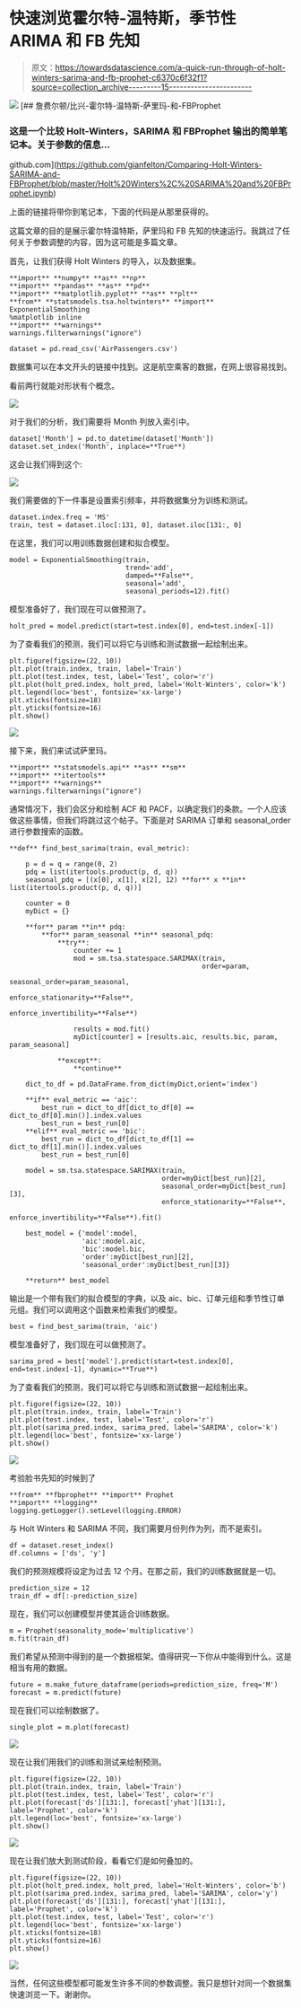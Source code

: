 # 快速浏览霍尔特-温特斯，季节性 ARIMA 和 FB 先知

> 原文：<https://towardsdatascience.com/a-quick-run-through-of-holt-winters-sarima-and-fb-prophet-c6370c6f32f1?source=collection_archive---------15----------------------->

![](img/c496075eaa70a2a6c60b6f64c202fa99.png)[](https://github.com/gianfelton/Comparing-Holt-Winters-SARIMA-and-FBProphet/blob/master/Holt%20Winters%2C%20SARIMA%20and%20FBProphet.ipynb) [## 詹费尔顿/比兴-霍尔特-温特斯-萨里玛-和-FBProphet

### 这是一个比较 Holt-Winters，SARIMA 和 FBProphet 输出的简单笔记本。关于参数的信息…

github.com](https://github.com/gianfelton/Comparing-Holt-Winters-SARIMA-and-FBProphet/blob/master/Holt%20Winters%2C%20SARIMA%20and%20FBProphet.ipynb) 

上面的链接将带你到笔记本，下面的代码是从那里获得的。

这篇文章的目的是展示霍尔特温特斯，萨里玛和 FB 先知的快速运行。我跳过了任何关于参数调整的内容，因为这可能是多篇文章。

首先，让我们获得 Holt Winters 的导入，以及数据集。

```
**import** **numpy** **as** **np**
**import** **pandas** **as** **pd**
**import** **matplotlib.pyplot** **as** **plt**
**from** **statsmodels.tsa.holtwinters** **import** ExponentialSmoothing
%matplotlib inline
**import** **warnings**
warnings.filterwarnings("ignore")

dataset = pd.read_csv('AirPassengers.csv')
```

数据集可以在本文开头的链接中找到。这是航空乘客的数据，在网上很容易找到。

看前两行就能对形状有个概念。

![](img/63597cd08b7db8226b5978b284fde95e.png)

对于我们的分析，我们需要将 Month 列放入索引中。

```
dataset['Month'] = pd.to_datetime(dataset['Month'])
dataset.set_index('Month', inplace=**True**)
```

这会让我们得到这个:

![](img/02fec34a5c3b920089c1a2dd797be1fe.png)

我们需要做的下一件事是设置索引频率，并将数据集分为训练和测试。

```
dataset.index.freq = 'MS'
train, test = dataset.iloc[:131, 0], dataset.iloc[131:, 0]
```

在这里，我们可以用训练数据创建和拟合模型。

```
model = ExponentialSmoothing(train, 
                             trend='add', 
                             damped=**False**, 
                             seasonal='add', 
                             seasonal_periods=12).fit()
```

模型准备好了，我们现在可以做预测了。

```
holt_pred = model.predict(start=test.index[0], end=test.index[-1])
```

为了查看我们的预测，我们可以将它与训练和测试数据一起绘制出来。

```
plt.figure(figsize=(22, 10))
plt.plot(train.index, train, label='Train')
plt.plot(test.index, test, label='Test', color='r')
plt.plot(holt_pred.index, holt_pred, label='Holt-Winters', color='k')
plt.legend(loc='best', fontsize='xx-large')
plt.xticks(fontsize=18)
plt.yticks(fontsize=16)
plt.show()
```

![](img/be6d72c826aa1fe4f69c2ab5c6f56c96.png)

接下来，我们来试试萨里玛。

```
**import** **statsmodels.api** **as** **sm**
**import** **itertools**
**import** **warnings**
warnings.filterwarnings("ignore")
```

通常情况下，我们会区分和绘制 ACF 和 PACF，以确定我们的条款。一个人应该做这些事情，但我们将跳过这个帖子。下面是对 SARIMA 订单和 seasonal_order 进行参数搜索的函数。

```
**def** find_best_sarima(train, eval_metric):

    p = d = q = range(0, 2)
    pdq = list(itertools.product(p, d, q))
    seasonal_pdq = [(x[0], x[1], x[2], 12) **for** x **in** list(itertools.product(p, d, q))]

    counter = 0
    myDict = {}

    **for** param **in** pdq:
        **for** param_seasonal **in** seasonal_pdq:
            **try**:
                counter += 1
                mod = sm.tsa.statespace.SARIMAX(train,
                                                order=param,
                                                seasonal_order=param_seasonal,
                                                enforce_stationarity=**False**,
                                                enforce_invertibility=**False**)

                results = mod.fit()
                myDict[counter] = [results.aic, results.bic, param, param_seasonal]

            **except**:
                **continue**

    dict_to_df = pd.DataFrame.from_dict(myDict,orient='index')

    **if** eval_metric == 'aic':
        best_run = dict_to_df[dict_to_df[0] == dict_to_df[0].min()].index.values
        best_run = best_run[0]
    **elif** eval_metric == 'bic':
        best_run = dict_to_df[dict_to_df[1] == dict_to_df[1].min()].index.values
        best_run = best_run[0]

    model = sm.tsa.statespace.SARIMAX(train,
                                      order=myDict[best_run][2],
                                      seasonal_order=myDict[best_run][3],
                                      enforce_stationarity=**False**,
                                      enforce_invertibility=**False**).fit()

    best_model = {'model':model, 
                  'aic':model.aic,
                  'bic':model.bic,
                  'order':myDict[best_run][2], 
                  'seasonal_order':myDict[best_run][3]}

    **return** best_model
```

输出是一个带有我们的拟合模型的字典，以及 aic、bic、订单元组和季节性订单元组。我们可以调用这个函数来检索我们的模型。

```
best = find_best_sarima(train, 'aic')
```

模型准备好了，我们现在可以做预测了。

```
sarima_pred = best['model'].predict(start=test.index[0], end=test.index[-1], dynamic=**True**)
```

为了查看我们的预测，我们可以将它与训练和测试数据一起绘制出来。

```
plt.figure(figsize=(22, 10))
plt.plot(train.index, train, label='Train')
plt.plot(test.index, test, label='Test', color='r')
plt.plot(sarima_pred.index, sarima_pred, label='SARIMA', color='k')
plt.legend(loc='best', fontsize='xx-large')
plt.show()
```

![](img/b9c93f78cfa322c1f2a0f6659c0906e7.png)

考验脸书先知的时候到了

```
**from** **fbprophet** **import** Prophet
**import** **logging**
logging.getLogger().setLevel(logging.ERROR)
```

与 Holt Winters 和 SARIMA 不同，我们需要月份列作为列，而不是索引。

```
df = dataset.reset_index()
df.columns = ['ds', 'y']
```

我们的预测规模将设定为过去 12 个月。在那之前，我们的训练数据就是一切。

```
prediction_size = 12
train_df = df[:-prediction_size]
```

现在，我们可以创建模型并使其适合训练数据。

```
m = Prophet(seasonality_mode='multiplicative')
m.fit(train_df)
```

我们希望从预测中得到的是一个数据框架。值得研究一下你从中能得到什么。这是相当有用的数据。

```
future = m.make_future_dataframe(periods=prediction_size, freq='M')
forecast = m.predict(future)
```

现在我们可以绘制数据了。

```
single_plot = m.plot(forecast)
```

![](img/894960d39e2abdefb68cfbf81336faf2.png)

现在让我们用我们的训练和测试来绘制预测。

```
plt.figure(figsize=(22, 10))
plt.plot(train.index, train, label='Train')
plt.plot(test.index, test, label='Test', color='r')
plt.plot(forecast['ds'][131:], forecast['yhat'][131:], label='Prophet', color='k')
plt.legend(loc='best', fontsize='xx-large')
plt.show()
```

![](img/d52ce4689a56e6bcb9155d85334be5fa.png)

现在让我们放大到测试阶段，看看它们是如何叠加的。

```
plt.figure(figsize=(22, 10))
plt.plot(holt_pred.index, holt_pred, label='Holt-Winters', color='b')
plt.plot(sarima_pred.index, sarima_pred, label='SARIMA', color='y')
plt.plot(forecast['ds'][131:], forecast['yhat'][131:], label='Prophet', color='k')
plt.plot(test.index, test, label='Test', color='r')
plt.legend(loc='best', fontsize='xx-large')
plt.xticks(fontsize=18)
plt.yticks(fontsize=16)
plt.show()
```

![](img/eb1948776c324c21395bda24f46e23e4.png)

当然，任何这些模型都可能发生许多不同的参数调整。我只是想针对同一个数据集快速浏览一下。谢谢你。
